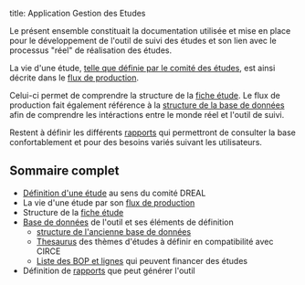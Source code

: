 title: Application Gestion des Etudes

Le présent ensemble constituait la documentation utilisée et mise en place pour le développement de l'outil de suivi des études et son lien avec le processus "réel" de réalisation des études.

La vie d'une étude, [telle que définie par le comité des études](definition-etude), est ainsi décrite dans le [flux de production](./flux-production).

Celui-ci permet de comprendre la structure de la [fiche étude](./fiche-etude).
Le flux de production fait également référence à la [structure de la base de données](./base-de-donnees) afin de comprendre les intéractions entre le monde réel et l'outil de suivi.

Restent à définir les différents [rapports](./rapports) qui permettront de consulter la base confortablement et pour des besoins variés suivant les utilisateurs.

## Sommaire complet

* [Définition d'une étude](./definition-etude) au sens du comité DREAL
* La vie d'une étude par son [flux de production](./flux-production)
* Structure de la [fiche étude](./fiche-etude)
* [Base de données](./base-de-donnees) de l'outil et ses éléments de définition
   * [structure de l'ancienne base de données](./database)
   * [Thesaurus](./thesaurus) des thèmes d'études à définir en compatibilité avec CIRCE
   * [Liste des BOP et lignes](./liste-bop-etudes) qui peuvent financer des études
* Définition de [rapports](./rapports) que peut générer l'outil
